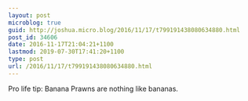 ```yaml
---
layout: post
microblog: true
guid: http://joshua.micro.blog/2016/11/17/t799191438080634880.html
post_id: 34606
date: 2016-11-17T21:04:21+1100
lastmod: 2019-07-30T17:41:20+1100
type: post
url: /2016/11/17/t799191438080634880.html
---
```

Pro life tip: Banana Prawns are nothing like bananas.
